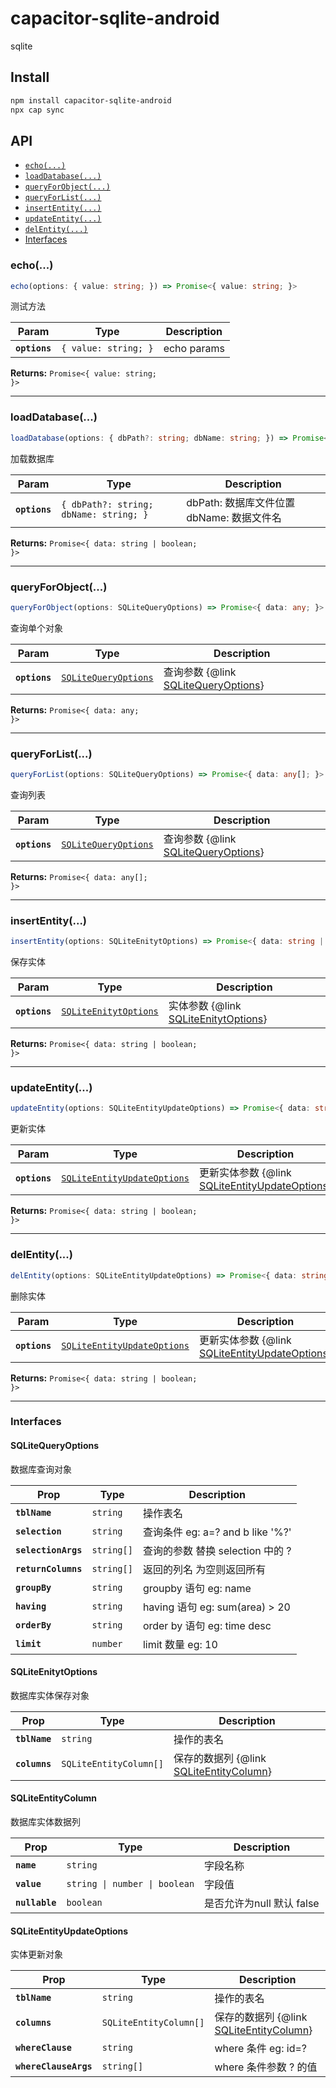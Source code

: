 # capacitor-sqlite-android

sqlite

## Install

```bash
npm install capacitor-sqlite-android
npx cap sync
```

## API

<docgen-index>

- [`echo(...)`](#echo)
- [`loadDatabase(...)`](#loaddatabase)
- [`queryForObject(...)`](#queryforobject)
- [`queryForList(...)`](#queryforlist)
- [`insertEntity(...)`](#insertentity)
- [`updateEntity(...)`](#updateentity)
- [`delEntity(...)`](#delentity)
- [Interfaces](#interfaces)

</docgen-index>

<docgen-api>
<!--Update the source file JSDoc comments and rerun docgen to update the docs below-->

### echo(...)

```typescript
echo(options: { value: string; }) => Promise<{ value: string; }>
```

测试方法

| Param         | Type                            | Description |
| ------------- | ------------------------------- | ----------- |
| **`options`** | <code>{ value: string; }</code> | echo params |

**Returns:** <code>Promise&lt;{ value: string; }&gt;</code>

---

### loadDatabase(...)

```typescript
loadDatabase(options: { dbPath?: string; dbName: string; }) => Promise<{ data: string | boolean; }>
```

加载数据库

| Param         | Type                                              | Description                               |
| ------------- | ------------------------------------------------- | ----------------------------------------- |
| **`options`** | <code>{ dbPath?: string; dbName: string; }</code> | dbPath: 数据库文件位置 dbName: 数据文件名 |

**Returns:** <code>Promise&lt;{ data: string | boolean; }&gt;</code>

---

### queryForObject(...)

```typescript
queryForObject(options: SQLiteQueryOptions) => Promise<{ data: any; }>
```

查询单个对象

| Param         | Type                                                              | Description                                                           |
| ------------- | ----------------------------------------------------------------- | --------------------------------------------------------------------- |
| **`options`** | <code><a href="#sqlitequeryoptions">SQLiteQueryOptions</a></code> | 查询参数 {@link <a href="#sqlitequeryoptions">SQLiteQueryOptions</a>} |

**Returns:** <code>Promise&lt;{ data: any; }&gt;</code>

---

### queryForList(...)

```typescript
queryForList(options: SQLiteQueryOptions) => Promise<{ data: any[]; }>
```

查询列表

| Param         | Type                                                              | Description                                                           |
| ------------- | ----------------------------------------------------------------- | --------------------------------------------------------------------- |
| **`options`** | <code><a href="#sqlitequeryoptions">SQLiteQueryOptions</a></code> | 查询参数 {@link <a href="#sqlitequeryoptions">SQLiteQueryOptions</a>} |

**Returns:** <code>Promise&lt;{ data: any[]; }&gt;</code>

---

### insertEntity(...)

```typescript
insertEntity(options: SQLiteEnitytOptions) => Promise<{ data: string | boolean; }>
```

保存实体

| Param         | Type                                                                | Description                                                             |
| ------------- | ------------------------------------------------------------------- | ----------------------------------------------------------------------- |
| **`options`** | <code><a href="#sqliteenitytoptions">SQLiteEnitytOptions</a></code> | 实体参数 {@link <a href="#sqliteenitytoptions">SQLiteEnitytOptions</a>} |

**Returns:** <code>Promise&lt;{ data: string | boolean; }&gt;</code>

---

### updateEntity(...)

```typescript
updateEntity(options: SQLiteEntityUpdateOptions) => Promise<{ data: string | boolean; }>
```

更新实体

| Param         | Type                                                                            | Description                                                                             |
| ------------- | ------------------------------------------------------------------------------- | --------------------------------------------------------------------------------------- |
| **`options`** | <code><a href="#sqliteentityupdateoptions">SQLiteEntityUpdateOptions</a></code> | 更新实体参数 {@link <a href="#sqliteentityupdateoptions">SQLiteEntityUpdateOptions</a>} |

**Returns:** <code>Promise&lt;{ data: string | boolean; }&gt;</code>

---

### delEntity(...)

```typescript
delEntity(options: SQLiteEntityUpdateOptions) => Promise<{ data: string | boolean; }>
```

删除实体

| Param         | Type                                                                            | Description                                                                             |
| ------------- | ------------------------------------------------------------------------------- | --------------------------------------------------------------------------------------- |
| **`options`** | <code><a href="#sqliteentityupdateoptions">SQLiteEntityUpdateOptions</a></code> | 更新实体参数 {@link <a href="#sqliteentityupdateoptions">SQLiteEntityUpdateOptions</a>} |

**Returns:** <code>Promise&lt;{ data: string | boolean; }&gt;</code>

---

### Interfaces

#### SQLiteQueryOptions

数据库查询对象

| Prop                | Type                  | Description                       |
| ------------------- | --------------------- | --------------------------------- |
| **`tblName`**       | <code>string</code>   | 操作表名                          |
| **`selection`**     | <code>string</code>   | 查询条件 eg: a=? and b like '%?'  |
| **`selectionArgs`** | <code>string[]</code> | 查询的参数 替换 selection 中的 ?  |
| **`returnColumns`** | <code>string[]</code> | 返回的列名 为空则返回所有         |
| **`groupBy`**       | <code>string</code>   | groupby 语句 eg: name             |
| **`having`**        | <code>string</code>   | having 语句 eg: sum(area) &gt; 20 |
| **`orderBy`**       | <code>string</code>   | order by 语句 eg: time desc       |
| **`limit`**         | <code>number</code>   | limit 数量 eg: 10                 |

#### SQLiteEnitytOptions

数据库实体保存对象

| Prop          | Type                              | Description                                                               |
| ------------- | --------------------------------- | ------------------------------------------------------------------------- |
| **`tblName`** | <code>string</code>               | 操作的表名                                                                |
| **`columns`** | <code>SQLiteEntityColumn[]</code> | 保存的数据列 {@link <a href="#sqliteentitycolumn">SQLiteEntityColumn</a>} |

#### SQLiteEntityColumn

数据库实体数据列

| Prop           | Type                                     | Description               |
| -------------- | ---------------------------------------- | ------------------------- |
| **`name`**     | <code>string</code>                      | 字段名称                  |
| **`value`**    | <code>string \| number \| boolean</code> | 字段值                    |
| **`nullable`** | <code>boolean</code>                     | 是否允许为null 默认 false |

#### SQLiteEntityUpdateOptions

实体更新对象

| Prop                  | Type                              | Description                                                               |
| --------------------- | --------------------------------- | ------------------------------------------------------------------------- |
| **`tblName`**         | <code>string</code>               | 操作的表名                                                                |
| **`columns`**         | <code>SQLiteEntityColumn[]</code> | 保存的数据列 {@link <a href="#sqliteentitycolumn">SQLiteEntityColumn</a>} |
| **`whereClause`**     | <code>string</code>               | where 条件 eg: id=?                                                       |
| **`whereClauseArgs`** | <code>string[]</code>             | where 条件参数 ? 的值                                                     |

</docgen-api>
